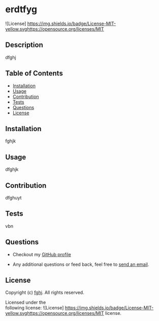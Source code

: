 # erdtfyg
 
  ![License] https://img.shields.io/badge/License-MIT-yellow.svghttps://opensource.org/licenses/MIT
  ## Description
  dfghj
  ## Table of Contents
  * [Installation](#installation)
  * [Usage](#usage)
  * [Contribution](#contribution)
  * [Tests](#tests)
  * [Questions](#questions)
  * [License](#license)
  ## Installation
  fghjk
  ## Usage
  dfghjk
  ## Contribution
  dfghuyt
  ## Tests
  vbn
  ## Questions
  * Checkout my [GitHub profile](https://github.com/fghj)
  
  * Any additional questions or feed back, feel free to [send an email](mailto:dfghut). 
  ## License
  Copyright (c) [fghj](https://github.com/fghj). All rights reserved.
  
  Licensed under the  
       following license: ![License] https://img.shields.io/badge/License-MIT-yellow.svghttps://opensource.org/licenses/MIT
         license.
  
